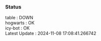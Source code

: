 ### Status


table : DOWN  
hogwarts : OK  
icy-bot : OK  
Latest Update : 2024-11-08 17:08:41.266742
